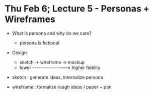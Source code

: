 # Thu Feb 6; Lecture 5 - Personas + Wireframes

- What is persona and why do we care?
  - persona is fictional

- Design
  - sketch -> wireframe -> mockup
  - lower ----------------> higher fidelity

- sketch : generate ideas, internalize persona
- wireframe : formalize rough ideas / paper + pen
